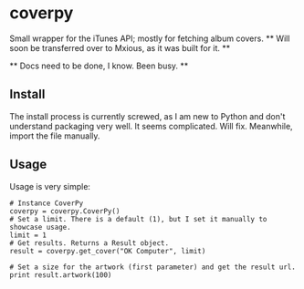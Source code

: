 # coverpy
Small wrapper for the iTunes API; mostly for fetching album covers. ** Will soon be transferred over to Mxious, as it was built for it. ** 

** Docs need to be done, I know. Been busy. **

## Install
The install process is currently screwed, as I am new to Python and don't understand packaging very well. It seems complicated. Will fix. Meanwhile, import the file manually.

## Usage
Usage is very simple:
  
    # Instance CoverPy
    coverpy = coverpy.CoverPy()
    # Set a limit. There is a default (1), but I set it manually to showcase usage.
    limit = 1
    # Get results. Returns a Result object.
    result = coverpy.get_cover("OK Computer", limit)
    
    # Set a size for the artwork (first parameter) and get the result url.
    print result.artwork(100)
